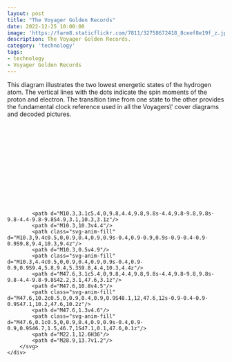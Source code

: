 ```yaml
---
layout: post
title: "The Voyager Golden Records"
date: 2022-12-25 10:00:00
image: 'https://farm8.staticflickr.com/7811/32758672418_8ceef8e19f_z.jpg'
description: The Voyager Golden Records.
category: 'technology'
tags:
- technology
- Voyager Golden Records
---
```


<div class="gr-backdrop">
    <div id="H2states-explainer">
        This diagram illustrates the two lowest energetic states of the hydrogen atom.
        The vertical lines with the dots indicate the spin moments of the proton and electron.
        The transition time from one state to the other provides the fundamental clock reference used in all the Voyagers\' cover diagrams and decoded pictures.
    </div>
    <div id="H2states-diagram">
        <svg
            id="H2states"
            width="100%"
            viewBox="0 0 57.9 23.1"
            xmlns="http://www.w3.org/2000/svg" xmlns:xlink="http://www.w3.org/1999/xlink">
        
            <path d="M10.3,3.1c5.4,0,9.8,4.4,9.8,9.8s-4.4,9.8-9.8,9.8s-9.8-4.4-9.8-9.8S4.9,3.1,10.3,3.1z"/>
            <path d="M10.3,10.3v4.4"/>
            <path class="svg-anim-fill" d="M10.3,9.4c0.5,0,0.9,0.4,0.9,0.9s-0.4,0.9-0.9,0.9s-0.9-0.4-0.9-0.9S9.8,9.4,10.3,9.4z"/>
            <path d="M10.3,0.5v4.9"/>
            <path class="svg-anim-fill" d="M10.3,4.4c0.5,0,0.9,0.4,0.9,0.9s-0.4,0.9-0.9,0.9S9.4,5.8,9.4,5.3S9.8,4.4,10.3,4.4z"/>
            <path d="M47.6,3.1c5.4,0,9.8,4.4,9.8,9.8s-4.4,9.8-9.8,9.8s-9.8-4.4-9.8-9.8S42.2,3.1,47.6,3.1z"/>
            <path d="M47.6,10.8v4.5"/>
            <path class="svg-anim-fill" d="M47.6,10.2c0.5,0,0.9,0.4,0.9,0.9S48.1,12,47.6,12s-0.9-0.4-0.9-0.9S47.1,10.2,47.6,10.2z"/>
            <path d="M47.6,1.3v4.6"/>
            <path class="svg-anim-fill" d="M47.6,0.1c0.5,0,0.9,0.4,0.9,0.9s-0.4,0.9-0.9,0.9S46.7,1.5,46.7,1S47.1,0.1,47.6,0.1z"/>
            <path d="M22.1,12.6H36"/>
            <path d="M28.9,13.7v1.2"/>
        </svg>
    </div>
</div>
